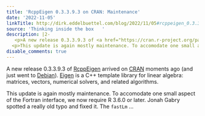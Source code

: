 ```yaml
---
title: 'RcppEigen 0.3.3.9.3 on CRAN: Maintenance'
date: '2022-11-05'
linkTitle: http://dirk.eddelbuettel.com/blog/2022/11/05#rcppeigen_0.3.3.9.3
source: 'Thinking inside the box   '
description: |2-
   <p>A new release 0.3.3.9.3 of <a href="https://cran.r-project.org/package=RcppEigen">RcppEigen</a> arrived on <a href="https://cran.r-project.org">CRAN</a> moments ago (and just went to <a href="https://www.debian.org">Debian</a>). <a href="http://eigen.tuxfamily.org/">Eigen</a> is a C++ template library for linear algebra: matrices, vectors, numerical solvers, and related algorithms.</p>
  <p>This update is again mostly maintenance. To accomodate one small aspect of the Fortran interface, we now require R 3.6.0 or later. Jonah Gabry spotted a really old typo and fixed it. The <code>fastLm</code> ...
disable_comments: true
---
```

 <p>A new release 0.3.3.9.3 of <a href="https://cran.r-project.org/package=RcppEigen">RcppEigen</a> arrived on <a href="https://cran.r-project.org">CRAN</a> moments ago (and just went to <a href="https://www.debian.org">Debian</a>). <a href="http://eigen.tuxfamily.org/">Eigen</a> is a C++ template library for linear algebra: matrices, vectors, numerical solvers, and related algorithms.</p>
<p>This update is again mostly maintenance. To accomodate one small aspect of the Fortran interface, we now require R 3.6.0 or later. Jonah Gabry spotted a really old typo and fixed it. The <code>fastLm</code> ...